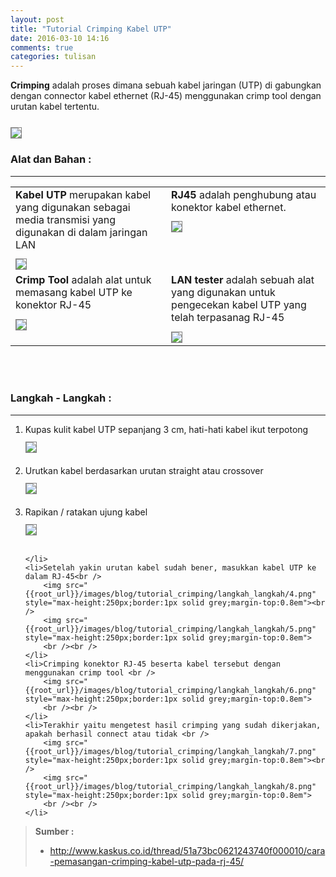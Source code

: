 ```yaml
---
layout: post
title: "Tutorial Crimping Kabel UTP"
date: 2016-03-10 14:16
comments: true
categories: tulisan
---
```


<b>Crimping</b> adalah 
proses dimana sebuah kabel jaringan (UTP) di gabungkan dengan connector kabel ethernet (RJ-45) menggunakan crimp tool dengan urutan kabel tertentu.

<img src="{{root_url}}/images/blog/tutorial_crimping/alat_bahan.png" style="border:1px solid grey;margin-top:0.8em">

<!-- more -->

### Alat dan Bahan :

<hr />

<table>
	<tr>
		<td style="vertical-align:top"><b>Kabel UTP</b>
			merupakan kabel yang digunakan sebagai media transmisi yang digunakan di dalam jaringan LAN<br />
			<img src="{{root_url}}/images/blog/tutorial_crimping/alat_bahan/kabel_utp.jpg" style="max-height:150px;border:1px solid grey;margin-top:0.8em">
		</td>
		<td style="vertical-align:top"><b>RJ45</b>
			adalah penghubung atau konektor kabel ethernet.<br />
			<img src="{{root_url}}/images/blog/tutorial_crimping/alat_bahan/rj45.jpg" style="max-height:150px;border:1px solid grey;margin-top:0.8em">
		</td>
	</tr>
	<tr>
		<td style="vertical-align:top"><b>Crimp Tool</b>
			adalah alat untuk memasang kabel UTP ke konektor RJ-45 <br />
			<img src="{{root_url}}/images/blog/tutorial_crimping/alat_bahan/crim_tool.jpg" style="max-height:150px;border:1px solid grey;margin-top:0.8em">
		</td>
		<td style="vertical-align:top"><b>LAN tester</b>
			adalah sebuah alat yang digunakan untuk pengecekan kabel UTP yang telah terpasanag RJ-45<br />
			<img src="{{root_url}}/images/blog/tutorial_crimping/alat_bahan/tester.jpg" style="max-height:150px;border:1px solid grey;margin-top:0.8em">
		</td>
	</tr>
</table>
<br /><br />

### Langkah - Langkah :

<hr />

<ol>
	<li>Kupas kulit kabel UTP sepanjang 3 cm, hati-hati kabel ikut terpotong <br />
		<img src="{{root_url}}/images/blog/tutorial_crimping/langkah_langkah/1.jpg" style="max-height:250px;border:1px solid grey;margin-top:0.8em">
		<br /><br />
	</li>
	<li>Urutkan kabel berdasarkan urutan straight atau crossover<br />
		<img src="{{root_url}}/images/blog/tutorial_crimping/langkah_langkah/2.png" style="max-height:250px;border:1px solid grey;margin-top:0.8em">
		<br /><br />
	</li>
	<li>Rapikan / ratakan ujung kabel<br />
		<img src="{{root_url}}/images/blog/tutorial_crimping/langkah_langkah/3.png" style="max-height:250px;border:1px solid grey;margin-top:0.8em">
		<br /><br />
	
	</li>
	<li>Setelah yakin urutan kabel sudah bener, masukkan kabel UTP ke dalam RJ-45<br />
		<img src="{{root_url}}/images/blog/tutorial_crimping/langkah_langkah/4.png" style="max-height:250px;border:1px solid grey;margin-top:0.8em"><br />
		<img src="{{root_url}}/images/blog/tutorial_crimping/langkah_langkah/5.png" style="max-height:250px;border:1px solid grey;margin-top:0.8em">
		<br /><br />
	</li>
	<li>Crimping konektor RJ-45 beserta kabel tersebut dengan menggunakan crimp tool <br />
		<img src="{{root_url}}/images/blog/tutorial_crimping/langkah_langkah/6.png" style="max-height:250px;border:1px solid grey;margin-top:0.8em">
		<br /><br />
	</li>
	<li>Terakhir yaitu mengetest hasil crimping yang sudah dikerjakan, apakah berhasil connect atau tidak <br />
		<img src="{{root_url}}/images/blog/tutorial_crimping/langkah_langkah/7.png" style="max-height:250px;border:1px solid grey;margin-top:0.8em"><br />
		<img src="{{root_url}}/images/blog/tutorial_crimping/langkah_langkah/8.png" style="max-height:250px;border:1px solid grey;margin-top:0.8em">
		<br /><br />
	</li>
</ol>

> <b>Sumber :</b> 
> - http://www.kaskus.co.id/thread/51a73bc0621243740f000010/cara-pemasangan-crimping-kabel-utp-pada-rj-45/
